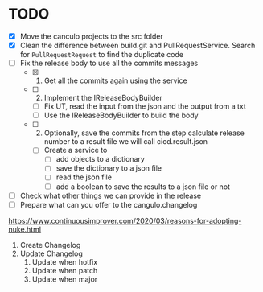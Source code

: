 # TODO

- [x] Move the canculo projects to the src folder
- [x] Clean the difference between build.git and PullRequestService. Search for `PullRequestRequest` to find the duplicate code
- [ ] Fix the release body to use all the commits messages
  - [x] 1. Get all the commits again using the service
  - [ ] 2. Implement the IReleaseBodyBuilder
    - [ ] Fix UT, read the input from the json and the output from a txt
    - [ ] Use the IReleaseBodyBuilder to build the body
  - [ ] 2. Optionally, save the commits from the step calculate release number to a result file we will call cicd.result.json
    - [ ] Create a service to 
      - [ ] add objects to a dictionary
      - [ ] save the dictionary to a json file
      - [ ] read the json file
      - [ ] add a boolean to save the results to a json file or not
- [ ] Check what other things we can provide in the release
- [ ] Prepare what can you offer to the cangulo.changelog

https://www.continuousimprover.com/2020/03/reasons-for-adopting-nuke.html

1. Create Changelog
2. Update Changelog 
   1. Update when hotfix
   2. Update when patch
   3. Update when major